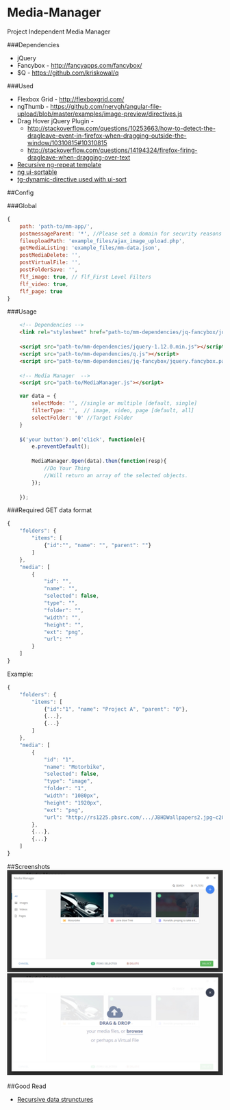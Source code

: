 
# Media-Manager
Project Independent Media Manager


###Dependencies
* jQuery
* Fancybox - http://fancyapps.com/fancybox/
* $Q - https://github.com/kriskowal/q

###Used
* Flexbox Grid - http://flexboxgrid.com/
* ngThumb - https://github.com/nervgh/angular-file-upload/blob/master/examples/image-preview/directives.js
* Drag Hover jQuery Plugin - 
  * http://stackoverflow.com/questions/10253663/how-to-detect-the-dragleave-event-in-firefox-when-dragging-outside-the-window/10310815#10310815
  * http://stackoverflow.com/questions/14194324/firefox-firing-dragleave-when-dragging-over-text
* [Recursive ng-repeat template](http://stackoverflow.com/questions/15661289/how-can-i-make-recursive-templates-in-angularjs-when-using-nested-objects)  
* [ng ui-sortable](https://github.com/angular-ui/ui-sortable)
* [tg-dynamic-directive used with ui-sort](https://github.com/thgreasi/tg-dynamic-directive)

##Config

###Global 
```javascript
{
	path: 'path-to/mm-app/',
	postmessageParent: '*', //Please set a domain for security reasons
	fileuploadPath: 'example_files/ajax_image_upload.php',
	getMediaListing: 'example_files/mm-data.json', 
	postMediaDelete: '',
	postVirtualFile: '',
	postFolderSave: '',
	flf_image: true, // flf_First Level Filters
	flf_video: true,
	flf_page: true
}
```
###Usage 
```html
	<!-- Dependencies -->
	<link rel="stylesheet" href="path-to/mm-dependencies/jq-fancybox/jquery.fancybox.css"> 

	<script src="path-to/mm-dependencies/jquery-1.12.0.min.js"></script>
	<script src="path-to/mm-dependencies/q.js"></script>
	<script src="path-to/mm-dependencies/jq-fancybox/jquery.fancybox.pack.js"></script>
	
	<!-- Media Manager  -->
	<script src="path-to/MediaManager.js"></script>
```

```javascript
	var data = {
		selectMode: '', //single or multiple [default, single]
		filterType: '',  // image, video, page [default, all]
		selectFolder: '0' //Target Folder
	}

	$('your button').on('click', function(e){
		e.preventDefault();
		
		MediaManager.Open(data).then(function(resp){
			//Do Your Thing
			//Will return an array of the selected objects.
		});

	});
```
###Required GET data format
```javascript
{
	"folders": {
		"items": [
			{"id":"", "name": "", "parent": ""}
		]
	},
	"media": [
		{
			"id": "",
			"name": "",
			"selected": false,
			"type": "",
			"folder": "",
			"width": "",
			"height": "",
			"ext": "png",
			"url": ""
		}
	]
}
```
Example:
```javascript
{
	"folders": {
		"items": [
			{"id":"1", "name": "Project A", "parent": "0"},
			{...},
			{...}
		]
	},
	"media": [
		{
			"id": "1",
			"name": "Motorbike",
			"selected": false,
			"type": "image",
			"folder": "1",
			"width": "1080px",
			"height": "1920px",
			"ext": "png",
			"url": "http://rs1225.pbsrc.com/.../JBHDWallpapers2.jpg~c200"
		},
		{...},
		{...}
	]
}
```

##Screenshots
![alt tag](https://raw.githubusercontent.com/alilishan/Media-Manager/master/example_files/screenshot-1.jpg)
![alt tag](https://raw.githubusercontent.com/alilishan/Media-Manager/master/example_files/screenshot-2.jpg)


##Good Read
* [Recursive data strunctures](http://blog.wax-o.com/2014/01/how-to-find-deep-and-get-parent-in-javascript-nested-objects-with-recursive-functions-and-the-reference-concept-level-beginner/)
